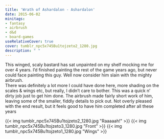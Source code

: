 ```yaml
---
title: 'Wrath of Ashardalon - Ashardalon'
date: 2015-06-02
minitags: 
- fantasy
- airbrush
- d&d
- board-games
useRelativeCover: true
cover: tumblr_npc5x745Bu1tojzeto2_1280.jpg
description: " "
---
```

This winged, scaly bastard has sat unpainted on my shelf mocking me for over 4 years. I’d finished painting the rest of the game years ago, but never could face painting this guy. Well now consider him slain with the mighty airbrush. <br>There was definitely a lot more I could have done here, more shading on the scales & wings etc, but really, I didn’t care to bother. This was a quick n’ dirty job just to get him done. The airbrush made fairly short work of him, leaving some of the smaller, fiddly details to pick out. Not overly pleased with the end result, but it feels good to have him completed after all these years

{{< img tumblr_npc5x745Bu1tojzeto2_1280.jpg "Raaaaah!" >}}
{{< img tumblr_npc5x745Bu1tojzeto3_1280.jpg "Front" >}}
{{< img tumblr_npc5x745Bu1tojzeto1_1280.jpg "Wings" >}}
